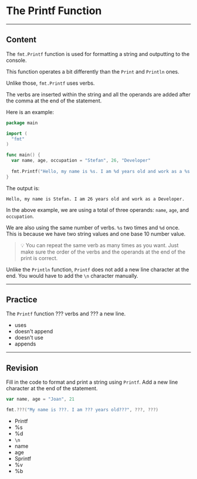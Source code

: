 ﻿---
author: Stefan-Stojanovic

type: normal

category: how to

---

# The Printf Function

---
## Content

The `fmt.Printf` function is used for formatting a string and outputting to the console.

This function operates a bit differently than the `Print` and `Println` ones.

Unlike those, `fmt.Printf` uses verbs.

The verbs are inserted within the string and all the operands are added after the comma at the end of the statement.

Here is an example:

```go
package main

import (
  "fmt"
)

func main() {
  var name, age, occupation = "Stefan", 26, "Developer"
  	
  fmt.Printf("Hello, my name is %s. I am %d years old and work as a %s.\n", name, age, occupation)
}
```

The output is:
```plain-text
Hello, my name is Stefan. I am 26 years old and work as a Developer.
```

In the above example, we are using a total of three operands: `name`, `age`, and `occupation`. 

We are also using the same number of verbs. `%s` two times and `%d` once. This is because we have two string values and one base 10 number value.

> 💡 You can repeat the same verb as many times as you want. Just make sure the order of the verbs and the operands at the end of the print is correct.

Unlike the `Println` function, `Printf` does not add a new line character at the end. You would have to add the `\n` character manually.

---
## Practice

The `Printf` function ??? verbs and ??? a new line.

- uses
- doesn't append
- doesn't use
- appends

---
## Revision

Fill in the code to format and print a string using `Printf`. Add a new line character at the end of the statement.

```go
var name, age = "Joan", 21

fmt.???("My name is ???. I am ??? years old???", ???, ???)
```

- Printf
- %s
- %d
- `\n`
- name
- age
- Sprintf
- %v
- %b